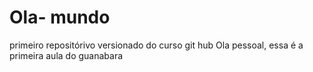 # Ola- mundo
 primeiro repositórivo versionado do curso git hub
Ola pessoal, essa é a primeira aula do guanabara 